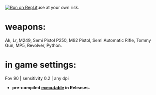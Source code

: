 [![Run on Repl.it](https://repl.it/badge/github/bardiukz/recoil)](https://repl.it/github/bardiukz/recoil)use at your own risk.

# weapons:
Ak,
Lr,
M249,
Semi Pistol P250,
M92 Pistol,
Semi Automatic Rifle,
Tommy Gun,
MP5,
Revolver,
Python.

# in game settings:
Fov 90 | sensitivity 0.2 | any dpi

* **pre-compiled [executable](https://github.com/bardiukz/recoil/releases/download/Release/Rust.exe) in Releases.**
